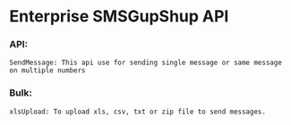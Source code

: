 # Enterprise SMSGupShup API

### API:
```
SendMessage: This api use for sending single message or same message on multiple numbers
```

### Bulk:
```
xlsUpload: To upload xls, csv, txt or zip file to send messages.
```
